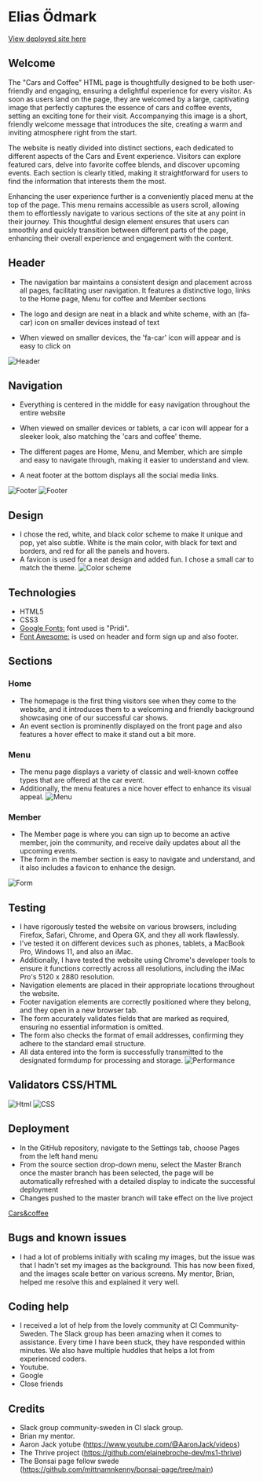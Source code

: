 # Elias Ödmark

[View deployed site here](https://odmarken.github.io/Cars-and-Coffee/)

## Welcome 

 The "Cars and Coffee" HTML page is thoughtfully designed to be both user-friendly and engaging, ensuring a delightful experience for every visitor. As soon as users land on the page, they are welcomed by a large, captivating image that perfectly captures the essence of cars and coffee events, setting an exciting tone for their visit. Accompanying this image is a short, friendly welcome message that introduces the site, creating a warm and inviting atmosphere right from the start.

The website is neatly divided into distinct sections, each dedicated to different aspects of the Cars and Event experience. Visitors can explore featured cars, delve into favorite coffee blends, and discover upcoming events. Each section is clearly titled, making it straightforward for users to find the information that interests them the most.

Enhancing the user experience further is a conveniently placed menu at the top of the page. This menu remains accessible as users scroll, allowing them to effortlessly navigate to various sections of the site at any point in their journey. This thoughtful design element ensures that users can smoothly and quickly transition between different parts of the page, enhancing their overall experience and engagement with the content.

## Header

- The navigation bar maintains a consistent design and placement across all pages, facilitating user navigation. It features a distinctive logo, links to the Home page, Menu for coffee and Member sections

- The logo and design are neat in a black and white scheme, with an (fa-car) icon on smaller devices instead of text

- When viewed on smaller devices, the 'fa-car' icon will appear and is easy to click on

![Header](assets/images/readme/header.png)


## Navigation

- Everything is centered in the middle for easy navigation throughout the entire website

- When viewed on smaller devices or tablets, a car icon will appear for a sleeker look, also matching the 'cars and coffee' theme.

- The different pages are Home, Menu, and Member, which are simple and easy to navigate through, making it easier to understand and view.

- A neat footer at the bottom displays all the social media links.


![Footer](assets/images/readme/footer.png)
![Footer](assets/images/readme/caricon.png)

## Design

- I chose the red, white, and black color scheme to make it unique and pop, yet also subtle. White is the main color, with black for text and borders, and red for all the panels and hovers.
- A favicon is used for a neat design and added fun. I chose a small car to match the theme.
![Color scheme](assets/images/readme/design.png)

## Technologies

- HTML5
- CSS3
- [Google Fonts:](https://fonts.google.com/) font used is "Pridi".
- [Font Awesome:](https://fontawesome.com/) is used on header and form sign up and also footer.


## Sections

### Home

- The homepage is the first thing visitors see when they come to the website, and it introduces them to a welcoming and friendly background showcasing one of our successful car shows.
- An event section is prominently displayed on the front page and also features a hover effect to make it stand out a bit more.

### Menu

-  The menu page displays a variety of classic and well-known coffee types that are offered at the car event. 
- Additionally, the menu features a nice hover effect to enhance its visual appeal.
![Menu](assets/images/readme/menupic.png)

### Member

- The Member page is where you can sign up to become an active member, join the community, and receive daily updates about all the upcoming events.
- The form in the member section is easy to navigate and understand, and it also includes a favicon to enhance the design.

![Form](assets/images/readme/form.png)

## Testing

- I have rigorously tested the website on various browsers, including Firefox, Safari, Chrome, and Opera GX, and they all work flawlessly.
- I've tested it on different devices such as phones, tablets, a MacBook Pro, Windows 11, and also an iMac.
- Additionally, I have tested the website using Chrome's developer tools to ensure it functions correctly across all resolutions, including the iMac Pro's 5120 x 2880 resolution.
- Navigation elements are placed in their appropriate locations throughout the website.
- Footer navigation elements are correctly positioned where they belong, and they open in a new browser tab.
- The form accurately validates fields that are marked as required, ensuring no essential information is omitted.
- The form also checks the format of email addresses, confirming they adhere to the standard email structure.
- All data entered into the form is successfully transmitted to the designated formdump for processing and storage.
![Performance](assets/images/readme/performanceenglish.png)

## Validators CSS/HTML

![Html](assets/images/readme/htmlenglish.png)
![CSS](assets/images/readme/cssenglish.png)

## Deployment

- In the GitHub repository, navigate to the Settings tab, choose Pages from the left hand menu 
- From the source section drop-down menu, select the Master Branch once the master branch has been selected, the page will be automatically refreshed with a detailed display to indicate the successful deployment
- Changes pushed to the master branch will take effect on the live project


[Cars&coffee](https://github.com/Odmarken/Cars-and-Coffee/blob/main/index.html) 


## Bugs and known issues

- I had a lot of problems initially with scaling my images, but the issue was that I hadn't set my images as the background. This has now been fixed, and the images scale better on various screens. My mentor, Brian, helped me resolve this and explained it very well.

## Coding help

- I received a lot of help from the lovely community at CI Community-Sweden. The Slack group has been amazing when it comes to assistance. Every time I have been stuck, they have responded within minutes. We also have multiple huddles that helps a lot from experienced coders.
- Youtube.
- Google
- Close friends

## Credits

- Slack group community-sweden in CI slack group.
- Brian my mentor.
- Aaron Jack yotube (https://www.youtube.com/@AaronJack/videos)
- The Thrive project (https://github.com/elainebroche-dev/ms1-thrive)
- The Bonsai page fellow swede (https://github.com/mittnamnkenny/bonsai-page/tree/main)
